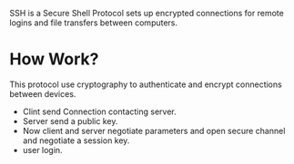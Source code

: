 SSH is a Secure Shell Protocol sets up encrypted connections for remote logins and file transfers between computers.
# How Work?
This protocol use cryptography to authenticate and encrypt connections between devices.
- Clint send Connection contacting server. 
- Server send a public key.
- Now client and server negotiate parameters and open secure channel and negotiate a session key.
- user login.
